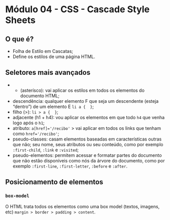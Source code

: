 # Módulo 04 - CSS - Cascade Style Sheets

## O que é?

- Folha de Estilo em Cascatas;  
- Define os estilos de uma página HTML.


## Seletores mais avançados

- * (asterísco): vai aplicar os estilos em todos os elementos do documento HTML;  
- descendência: qualquer elemento F que seja um descendente (esteja “dentro”) de um elemento E `li a {  }`; 
- filho (>): `li > a {  }`;  
- adjacente (h1 + h4): vou aplicar os elementos em que todo `h4` que venha logo após o `h1`;  
- atributo: `a[href]='/recibo'` > vai aplicar em todos os links que tenham como `href='/recibo'`;  
- pseudo-classes: casam elementos baseadas em características outras que não; seu nome, seus atributos ou seu conteúdo, como por exemplo `:first-child`, `:link` e `:visited`;  
- pseudo-elementos: permitem acessar e formatar partes do documento que não estão disponíveis como nós da árvore do documento, como por exemplo `:first-line`, `:first-letter`, `:before` e `:after`.


## Posicionamento de elementos

### `box-model`

O HTML trata todos os elementos como uma box model (textos, imagens, etc) `margin > border > padding > content`.


